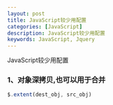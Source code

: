 ```yaml
---
layout: post
title: JavaScript较少用配置
categories: [JavaScript]
description: JavaScript较少用配置
keywords: JavaScript, Jquery
---
```


JavaScript较少用配置

### 1、对象深拷贝,也可以用于合并
```js
$.extent(dest_obj, src_obj)
```